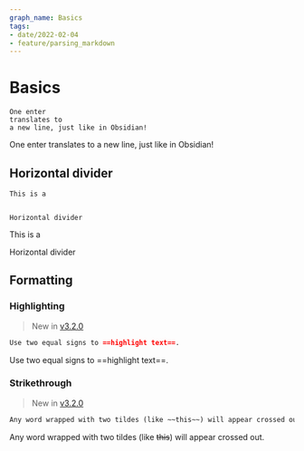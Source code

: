 ```yaml
---
graph_name: Basics
tags:
- date/2022-02-04
- feature/parsing_markdown
---
```



# Basics
```
One enter
translates to
a new line, just like in Obsidian!
```


One enter
translates to
a new line, just like in Obsidian!

## Horizontal divider
```
This is a


Horizontal divider
```


This is a


Horizontal divider


## Formatting
### Highlighting
> New in [v3.2.0](/not_created.md)

```md
Use two equal signs to ==highlight text==.
```

Use two equal signs to ==highlight text==.

### Strikethrough
> New in [v3.2.0](/not_created.md)

```md
Any word wrapped with two tildes (like ~~this~~) will appear crossed out.
```

Any word wrapped with two tildes (like ~~this~~) will appear crossed out.

